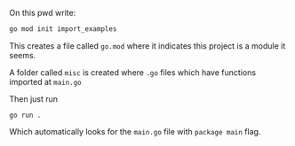 On this pwd write:


```bash
go mod init import_examples
```

This creates a file called `go.mod` where it indicates this project is a module it seems.

A folder called `misc` is created where `.go` files which have functions imported at `main.go`

Then just run

```
go run .
```

Which automatically looks for the `main.go` file with `package main` flag.